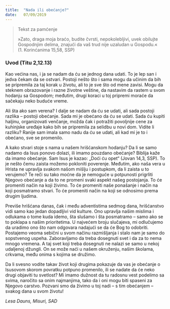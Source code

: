 ```yaml
---
title:  "Nada ili obećanje?"
date:   07/09/2019
---
```


><p>Tekst za pamćenje</p>
> »Zato, draga moja braćo, budite čvrsti, nepokolebljivi,  uvek obilujte Gospodnjim delima, znajući da vaš trud  nije uzaludan u Gospodu.«  (1. Korinćanima 15,58, SSP)

### Uvod (Titu 2,12.13)

Kao većina nas, i ja se nadam da ću se jednog dana udati. To je lep san i jedva čekam da se ostvari. Postoji nešto što i sama mogu da učinim da bih se pripremila za taj korak u životu, ali to je sve što od mene zavisi. Mogu da steknem obrazovanje i razne životne veštine, da nastavim da rastem u svom hodanju sa Gospodom; međutim, drugi koraci u toj pripremi moraće da sačekaju neko buduće vreme.

Ali šta ako sam verena? I dalje se nadam da ću se udati, ali sada postoji razlika – postoji obećanje. Sada mi je obećano da ću se udati. Sada ću kupiti haljinu, organizovati venčanje, možda čak i potražiti povoljnije cene za kuhinjske uređaje kako bih se pripremila za selidbu u novi dom. Vidite li razliku? Ranije sam imala samo nadu da ću se udati, ali kad mi je to i obećano, sve se promenilo.

A kako stvari stoje s nama u našem hrišćanskom hodanju? Da li se samo nadamo da Isus ponovo dolazi, ili imamo pouzdano obećanje? Biblija kaže da imamo obećanje. Sam Isus je kazao: „Doći ću opet“  (Jovan 14,3, SSP). To je nešto čemu zaista možemo pokloniti poverenje. Međutim, ako naša vera u Hrista ne upravlja svakom našom mišlju i postupkom, da li zaista u to verujemo? Te reči su tako moćne da je nemoguće u potpunosti prigrliti Njegovo obećanje a da to ne promeni svaki aspekt našeg postojanja. To će promeniti način na koji živimo. To će promeniti naše ponašanje i način na koji posmatramo stvari. To će promeniti način na koji se odnosimo prema drugim ljudima.

Previše hrišćana danas, čak i među adventistima sedmog dana, hrišćanstvo vidi samo kao jedan dopadljivi vid kulture. Ono upravlja našim mislima i odlukama o tome kuda idemo, šta slušamo i šta posmatramo – samo ako se to poklapa s našim prioritetima. U najvećem broju slučajeva, mi odlučujemo da uradimo ono što nam odgovara nadajući se da će Bog to odobriti. Postajemo veoma sebični u svom načinu razmišljanja i stalo nam je samo do sopstvenog uspeha. Zaboravljamo da treba dosegnuti svet i da za to nema mnogo vremena. A taj svet koji treba dosegnuti ne nalazi se samo u nekoj udaljenoj džungli. On se može naći u našem okruženju, našim školama, crkvama, među onima s kojima se družimo.

Da li svesno vodite takav život koji drugima pokazuje da vas je obećanje o Isusovom skorom povratku potpuno promenilo, ili se nadate da će neko drugi objaviti tu svetlost? Mi imamo dužnost da tu radosnu vest podelimo sa svima, naročito sa onim najmanjima, tako da i oni mogu biti spaseni za Njegovo carstvo. Pozvani smo da živimo u toj nadi – s tim obećanjem – svakog dana u svom životu!

*Lesa Dauns, Misuri, SAD*
